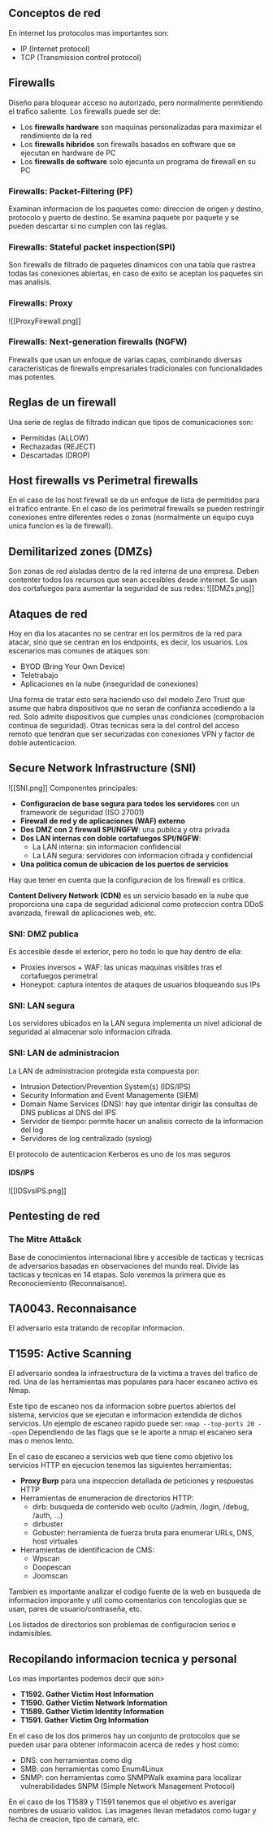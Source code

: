 ## Conceptos de red
En internet los protocolos mas importantes son:
* IP (Internet protocol)
* TCP (Transmission control protocol)

## Firewalls
Diseño para bloquear acceso no autorizado, pero normalmente permitiendo el trafico saliente.
Los firewalls puede ser de:
* Los **firewalls hardware** son maquinas personalizadas para maximizar el rendimiento de la red
* Los **firewalls hibridos** son firewalls basados en software que se ejecutan en hardware de PC
* Los **firewalls de software** solo ejecunta un programa de firewall en su PC

### Firewalls: Packet-Filtering (PF)
Examinan informacion de los paquetes como: direccion de origen y destino, protocolo y puerto de destino.
Se examina paquete por paquete y se pueden descartar si no cumplen con las reglas.

### Firewalls: Stateful packet inspection(SPI)
Son firewalls de filtrado de paquetes dinamicos con una tabla que rastrea todas las conexiones abiertas, en caso de exito se aceptan los paquetes sin mas analisis.

### Firewalls: Proxy
![[ProxyFirewall.png]]

### Firewalls: Next-generation firewalls (NGFW)
Firewalls que usan un enfoque de varias capas, combinando diversas caracteristicas de firewalls empresariales tradicionales con funcionalidades mas potentes.

## Reglas de un firewall
Una serie de reglas de filtrado indican que tipos de comunicaciones son:
* Permitidas (ALLOW)
* Rechazadas (REJECT)
* Descartadas (DROP)

## Host firewalls vs Perimetral firewalls
En el caso de los host firewall se da un enfoque de lista de permitidos para el trafico entrante.
En el caso de los perimetral firewalls se pueden restringir conexiones entre diferentes redes o zonas (normalmente un equipo cuya unica funcion es la de firewall).


## Demilitarized zones (DMZs)
Son zonas de red aisladas dentro de la red interna de una empresa. Deben contenter todos los recursos que sean accesibles desde internet. Se usan dos cortafuegos para aumentar la seguridad de sus redes:
![[DMZs.png]]

## Ataques de red
Hoy en dia los atacantes no se centrar en los permitros de la red para atacar, sino que se centran en los endpoints, es decir, los usuarios. Los escenarios mas comunes de ataques son:
* BYOD (Bring Your Own Device)
* Teletrabajo
* Aplicaciones en la nube (inseguridad de conexiones)

Una forma de tratar esto sera haciendo uso del modelo Zero Trust que asume que habra dispositivos que no seran de confianza accediendo a la red. Solo admite dispositivos que cumples unas condiciones (comprobacion continua de seguridad).
Otras tecnicas sera la del control del acceso remoto que tendran que ser securizadas con conexiones VPN y factor de doble autenticacion.

## Secure Network Infrastructure (SNI)
![[SNI.png]]
Componentes principales:
* **Configuracion de base segura para todos los servidores** con un framework de seguridad (ISO 27001)
* **Firewall de red y de aplicaciones (WAF) externo**
* **Dos DMZ con 2 firewall SPI/NGFW**: una publica y otra privada
* **Dos LAN internas con doble cortafuegos SPI/NGFW**:
	* La LAN interna: sin informacion confidencial
	* La LAN segura: servidores con informacion cifrada y confidencial
* **Una politica comun de ubicacion de los puertos de servicios**

Hay que tener en cuenta que la configuracion de los firewall es critica.

**Content Delivery Network (CDN)** es un servicio basado en la nube que proporciona una capa de seguridad adicional como proteccion contra DDoS avanzada, firewall de aplicaciones web, etc.

### SNI: DMZ publica
Es accesible desde el exterior, pero no todo lo que hay dentro de ella:
* Proxies inversos + WAF: las unicas maquinas visibles tras el cortafuegos perimetral
* Honeypot: captura intentos de ataques de usuarios bloqueando sus IPs

### SNI: LAN segura
Los servidores ubicados en la LAN segura implementa un nivel adicional de seguridad al almacenar solo informacion cifrada.

### SNI: LAN de administracion
La LAN de administracion protegida esta compuesta por:
* Intrusion Detection/Prevention System(s) (IDS/IPS)
* Security Information and Event Managemente (SIEM)
* Domain Name Services (DNS): hay que intentar dirigir las consultas de DNS publicas al DNS del IPS
* Servidor de tiempo: permite hacer un analisis correcto de la informacion del log
* Servidores de log centralizado (syslog)

El protocolo de autenticacion Kerberos es uno de los mas seguros 

#### IDS/IPS
![[IDSvsIPS.png]]




## Pentesting de red
### The Mitre Atta&ck
Base de conocimientos internacional libre y accesible de tacticas y tecnicas de adversarios basadas en observaciones del mundo real. Divide las tacticas y tecnicas en 14 etapas.
Solo veremos la primera que es Reconociemiento (Reconnaisance).

## TA0043. Reconnaisance
El adversario esta tratando de recopilar informacion.

## T1595: Active Scanning
El adversario sondea la infraestructura de la victima a traves del trafico de red. Una de las herramientas mas populares para hacer escaneo activo es Nmap.

Este tipo de escaneo nos da informacion sobre puertos abiertos del sistema, servicios que se ejecutan e informacion extendida de dichos servicios.
Un ejemplo de escaneo rapido puede ser: `nmap --top-ports 20 --open`
Dependiendo de las flags que se le aporte a nmap el escaneo sera mas o menos lento.

En el caso de escaneo a servicios web que tiene como objetivo los servicios HTTP en ejecucion tenemos las siguientes herramientas:
- **Proxy Burp** para una inspeccion detallada de peticiones y respuestas HTTP
- Herramientas de enumeracion de directorios HTTP:
	- dirb: busqueda de contenido web oculto (/admin, /login, /debug, /auth, ...)
	- dirbuster
	- Gobuster: herramienta de fuerza bruta para enumerar URLs, DNS, host virtuales
- Herramientas de identificacion de CMS:
	- Wpscan
	- Doopescan
	- Joomscan

Tambien es importante analizar el codigo fuente de la web en busqueda de informacion imporante y util como comentarios con tencologias que se usan, pares de usuario/contraseña, etc.

Los listados de directorios son problemas de configuracion serios e indamisibles.


## Recopilando informacion tecnica y personal
Los mas importantes podemos decir que son>
- **T1592. Gather Victim Host Information**
- **T1590. Gather Victim Network Information**
- **T1589. Gather Victim Identity Information**
- **T1591. Gather Victim Org Information**

En el caso de los dos primeros hay un conjunto de protocolos que se pueden usar para obtener informacoin acerca de redes y host como:
- DNS: con herramientas como dig
- SMB: con herramientas como Enum4Linux
- SNMP: con herramientas como SNMPWalk examina para localizar vulnerabilidades SNPM (Simple Network Management Protocol)

En el caso de los T1589 y T1591 tenemos que el objetivo es averigar nombres de usuario validos. Las imagenes llevan metadatos como lugar y fecha de creacion, tipo de camara, etc.
